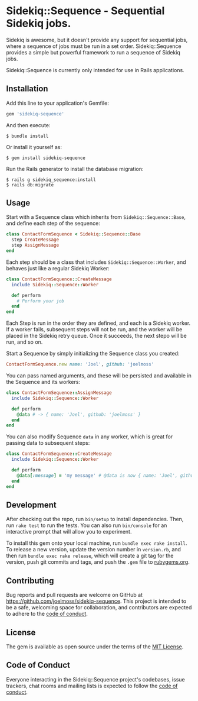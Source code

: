 # Sidekiq::Sequence - Sequential Sidekiq jobs.

Sidekiq is awesome, but it doesn't provide any support for sequential jobs, where a sequence of jobs must be run in a set order. Sidekiq::Sequence provides a simple but powerful framework to run a sequence of Sidekiq jobs.

Sidekiq::Sequence is currently only intended for use in Rails applications.

## Installation

Add this line to your application's Gemfile:

```ruby
gem 'sidekiq-sequence'
```

And then execute:

    $ bundle install

Or install it yourself as:

    $ gem install sidekiq-sequence

Run the Rails generator to install the database migration:

    $ rails g sidekiq_sequence:install
    $ rails db:migrate

## Usage

Start with a Sequence class which inherits from `Sidekiq::Sequence::Base`, and define each step of the sequence:

```ruby
class ContactFormSequence < Sidekiq::Sequence::Base
  step CreateMessage
  step AssignMessage
end
```

Each step should be a class that includes `Sidekiq::Sequence::Worker`, and behaves just like a regular Sidekiq Worker:

```ruby
class ContactFormSequence::CreateMessage
  include Sidekiq::Sequence::Worker

  def perform
    # Perform your job
  end
end
```

Each Step is run in the order they are defined, and each is a Sidekiq worker. If a worker fails, subsequent steps will not be run, and the worker will be placed in the Sidekiq retry queue. Once it succeeds, the next stepo will be run, and so on.

Start a Sequence by simply initializing the Sequence class you created:

```ruby
ContactFormSequence.new name: 'Joel', github: 'joelmoss'
```

You can pass named arguments, and these will be persisted and available in the Sequence and its workers:

```ruby
class ContactFormSequence::AssignMessage
  include Sidekiq::Sequence::Worker

  def perform
    @data # -> { name: 'Joel', github: 'joelmoss' }
  end
end
```

You can also modify Sequence `data` in any worker, which is great for passing data to subsequent steps:

```ruby
class ContactFormSequence::CreateMessage
  include Sidekiq::Sequence::Worker

  def perform
    @data[:message] = 'my message' # @data is now { name: 'Joel', github: 'joelmoss', message: 'my message' }
  end
end
```

## Development

After checking out the repo, run `bin/setup` to install dependencies. Then, run `rake test` to run the tests. You can also run `bin/console` for an interactive prompt that will allow you to experiment.

To install this gem onto your local machine, run `bundle exec rake install`. To release a new version, update the version number in `version.rb`, and then run `bundle exec rake release`, which will create a git tag for the version, push git commits and tags, and push the `.gem` file to [rubygems.org](https://rubygems.org).

## Contributing

Bug reports and pull requests are welcome on GitHub at https://github.com/joelmoss/sidekiq-sequence. This project is intended to be a safe, welcoming space for collaboration, and contributors are expected to adhere to the [code of conduct](https://github.com/joelmoss/sidekiq-sequence/blob/master/CODE_OF_CONDUCT.md).

## License

The gem is available as open source under the terms of the [MIT License](https://opensource.org/licenses/MIT).

## Code of Conduct

Everyone interacting in the Sidekiq::Sequence project's codebases, issue trackers, chat rooms and mailing lists is expected to follow the [code of conduct](https://github.com/joelmoss/sidekiq-sequence/blob/master/CODE_OF_CONDUCT.md).
